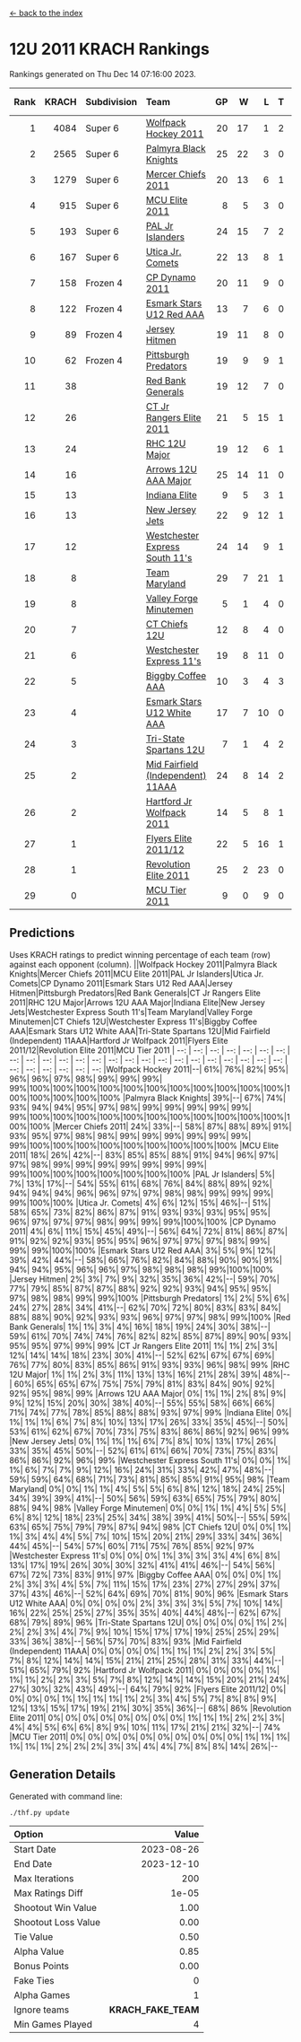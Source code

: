 [<- back to the index](readme.md)
# 12U 2011 KRACH Rankings
Rankings generated on Thu Dec 14 07:16:00 2023.

Rank|KRACH|Subdivision|Team|GP|W|L|T|OTW|OTL|SoS|Exp Wins|Win Diff
---:|---:|:---|:---|---:|---:|---:|---:|---:|---:|---:|---:|---:
1|4084|Super 6|[Wolfpack Hockey 2011](https://gamesheetstats.com/seasons/3664/teams/140937/schedule)|20|17|1|2|0|0|575|18.8|-0.0
2|2565|Super 6|[Palmyra Black Knights](https://gamesheetstats.com/seasons/3664/teams/140949/schedule)|25|22|3|0|1|0|573|22.8|-0.0
3|1279|Super 6|[Mercer Chiefs 2011](https://gamesheetstats.com/seasons/3664/teams/140936/schedule)|20|13|6|1|0|1|1218|14.3|-0.0
4|915|Super 6|[MCU Elite 2011](https://gamesheetstats.com/seasons/3664/teams/140929/schedule)|8|5|3|0|3|0|1233|5.8|-0.0
5|193|Super 6|[PAL Jr Islanders](https://gamesheetstats.com/seasons/3664/teams/140943/schedule)|24|15|7|2|2|0|514|16.8|-0.0
6|167|Super 6|[Utica Jr. Comets](https://gamesheetstats.com/seasons/3664/teams/140945/schedule)|22|13|8|1|1|1|728|14.3|-0.0
7|158|Frozen 4|[CP Dynamo 2011](https://gamesheetstats.com/seasons/3664/teams/140944/schedule)|20|11|9|0|1|2|770|11.8|-0.0
8|122|Frozen 4|[Esmark Stars U12 Red AAA](https://gamesheetstats.com/seasons/3664/teams/140951/schedule)|13|7|6|0|2|0|968|7.8|-0.0
9|89|Frozen 4|[Jersey Hitmen](https://gamesheetstats.com/seasons/3664/teams/140938/schedule)|19|11|8|0|2|1|376|11.8|-0.0
10|62|Frozen 4|[Pittsburgh Predators](https://gamesheetstats.com/seasons/3664/teams/140950/schedule)|19|9|9|1|0|1|936|10.3|-0.0
11|38||[Red Bank Generals](https://gamesheetstats.com/seasons/3664/teams/140940/schedule)|19|12|7|0|1|1|53|12.8|-0.0
12|26||[CT Jr Rangers Elite 2011](https://gamesheetstats.com/seasons/3664/teams/140931/schedule)|21|5|15|1|0|1|851|6.3|-0.0
13|24||[RHC 12U Major](https://gamesheetstats.com/seasons/3664/teams/140941/schedule)|19|12|6|1|0|1|42|13.4|0.0
14|16||[Arrows 12U AAA Major](https://gamesheetstats.com/seasons/3664/teams/140946/schedule)|25|14|11|0|1|1|45|14.8|-0.0
15|13||[Indiana Elite](https://gamesheetstats.com/seasons/3664/teams/144353/schedule)|9|5|3|1|0|0|38|6.4|0.0
16|13||[New Jersey Jets](https://gamesheetstats.com/seasons/3664/teams/140939/schedule)|22|9|12|1|2|0|56|10.3|-0.0
17|12||[Westchester Express South 11's](https://gamesheetstats.com/seasons/3664/teams/140947/schedule)|24|14|9|1|1|0|31|15.4|0.0
18|8||[Team Maryland](https://gamesheetstats.com/seasons/3664/teams/140954/schedule)|29|7|21|1|0|3|653|8.4|0.0
19|8||[Valley Forge Minutemen](https://gamesheetstats.com/seasons/3664/teams/187349/schedule)|5|1|4|0|0|0|463|1.9|0.0
20|7||[CT Chiefs 12U](https://gamesheetstats.com/seasons/3664/teams/140934/schedule)|12|8|4|0|1|0|6|8.9|0.0
21|6||[Westchester Express 11's](https://gamesheetstats.com/seasons/3664/teams/140948/schedule)|19|8|11|0|0|2|60|8.9|0.0
22|5||[Biggby Coffee AAA](https://gamesheetstats.com/seasons/3664/teams/144351/schedule)|10|3|4|3|0|0|7|5.4|0.0
23|4||[Esmark Stars U12 White AAA](https://gamesheetstats.com/seasons/3664/teams/140952/schedule)|17|7|10|0|0|1|17|7.9|0.0
24|3||[Tri-State Spartans 12U](https://gamesheetstats.com/seasons/3664/teams/144352/schedule)|7|1|4|2|0|0|6|2.9|0.0
25|2||[Mid Fairfield (Independent) 11AAA](https://gamesheetstats.com/seasons/3664/teams/140933/schedule)|24|8|14|2|0|1|13|9.9|0.0
26|2||[Hartford Jr Wolfpack 2011](https://gamesheetstats.com/seasons/3664/teams/140935/schedule)|14|5|8|1|1|0|7|6.4|0.0
27|1||[Flyers Elite 2011/12](https://gamesheetstats.com/seasons/3664/teams/140942/schedule)|22|5|16|1|0|2|10|6.4|0.0
28|1||[Revolution Elite 2011](https://gamesheetstats.com/seasons/3664/teams/140953/schedule)|25|2|23|0|0|0|12|2.9|0.0
29|0||[MCU Tier 2011](https://gamesheetstats.com/seasons/3664/teams/140932/schedule)|9|0|9|0|0|0|3|0.9|0.0

## Predictions
Uses KRACH ratings to predict winning percentage of each team (row) against each opponent (column).
||Wolfpack Hockey 2011|Palmyra Black Knights|Mercer Chiefs 2011|MCU Elite 2011|PAL Jr Islanders|Utica Jr. Comets|CP Dynamo 2011|Esmark Stars U12 Red AAA|Jersey Hitmen|Pittsburgh Predators|Red Bank Generals|CT Jr Rangers Elite 2011|RHC 12U Major|Arrows 12U AAA Major|Indiana Elite|New Jersey Jets|Westchester Express South 11's|Team Maryland|Valley Forge Minutemen|CT Chiefs 12U|Westchester Express 11's|Biggby Coffee AAA|Esmark Stars U12 White AAA|Tri-State Spartans 12U|Mid Fairfield (Independent) 11AAA|Hartford Jr Wolfpack 2011|Flyers Elite 2011/12|Revolution Elite 2011|MCU Tier 2011
| --: | --: | --: | --: | --: | --: | --: | --: | --: | --: | --: | --: | --: | --: | --: | --: | --: | --: | --: | --: | --: | --: | --: | --: | --: | --: | --: | --: | --: | --: 
|Wolfpack Hockey 2011|--| 61%| 76%| 82%| 95%| 96%| 96%| 97%| 98%| 99%| 99%| 99%| 99%|100%|100%|100%|100%|100%|100%|100%|100%|100%|100%|100%|100%|100%|100%|100%|100%
|Palmyra Black Knights| 39%|--| 67%| 74%| 93%| 94%| 94%| 95%| 97%| 98%| 99%| 99%| 99%| 99%| 99%| 99%|100%|100%|100%|100%|100%|100%|100%|100%|100%|100%|100%|100%|100%
|Mercer Chiefs 2011| 24%| 33%|--| 58%| 87%| 88%| 89%| 91%| 93%| 95%| 97%| 98%| 98%| 99%| 99%| 99%| 99%| 99%| 99%| 99%|100%|100%|100%|100%|100%|100%|100%|100%|100%
|MCU Elite 2011| 18%| 26%| 42%|--| 83%| 85%| 85%| 88%| 91%| 94%| 96%| 97%| 97%| 98%| 99%| 99%| 99%| 99%| 99%| 99%| 99%| 99%|100%|100%|100%|100%|100%|100%|100%
|PAL Jr Islanders|  5%|  7%| 13%| 17%|--| 54%| 55%| 61%| 68%| 76%| 84%| 88%| 89%| 92%| 94%| 94%| 94%| 96%| 96%| 97%| 97%| 98%| 98%| 99%| 99%| 99%| 99%|100%|100%
|Utica Jr. Comets|  4%|  6%| 12%| 15%| 46%|--| 51%| 58%| 65%| 73%| 82%| 86%| 87%| 91%| 93%| 93%| 93%| 95%| 95%| 96%| 97%| 97%| 97%| 98%| 99%| 99%| 99%|100%|100%
|CP Dynamo 2011|  4%|  6%| 11%| 15%| 45%| 49%|--| 56%| 64%| 72%| 81%| 86%| 87%| 91%| 92%| 92%| 93%| 95%| 95%| 96%| 97%| 97%| 97%| 98%| 99%| 99%| 99%|100%|100%
|Esmark Stars U12 Red AAA|  3%|  5%|  9%| 12%| 39%| 42%| 44%|--| 58%| 66%| 76%| 82%| 84%| 88%| 90%| 90%| 91%| 94%| 94%| 95%| 96%| 96%| 97%| 98%| 98%| 98%| 99%|100%|100%
|Jersey Hitmen|  2%|  3%|  7%|  9%| 32%| 35%| 36%| 42%|--| 59%| 70%| 77%| 79%| 85%| 87%| 87%| 88%| 92%| 92%| 93%| 94%| 95%| 95%| 97%| 98%| 98%| 99%| 99%|100%
|Pittsburgh Predators|  1%|  2%|  5%|  6%| 24%| 27%| 28%| 34%| 41%|--| 62%| 70%| 72%| 80%| 83%| 83%| 84%| 88%| 88%| 90%| 92%| 93%| 93%| 96%| 97%| 97%| 98%| 99%|100%
|Red Bank Generals|  1%|  1%|  3%|  4%| 16%| 18%| 19%| 24%| 30%| 38%|--| 59%| 61%| 70%| 74%| 74%| 76%| 82%| 82%| 85%| 87%| 89%| 90%| 93%| 95%| 95%| 97%| 99%| 99%
|CT Jr Rangers Elite 2011|  1%|  1%|  2%|  3%| 12%| 14%| 14%| 18%| 23%| 30%| 41%|--| 52%| 62%| 67%| 67%| 69%| 76%| 77%| 80%| 83%| 85%| 86%| 91%| 93%| 93%| 96%| 98%| 99%
|RHC 12U Major|  1%|  1%|  2%|  3%| 11%| 13%| 13%| 16%| 21%| 28%| 39%| 48%|--| 60%| 65%| 65%| 67%| 75%| 75%| 79%| 81%| 83%| 84%| 90%| 92%| 92%| 95%| 98%| 99%
|Arrows 12U AAA Major|  0%|  1%|  1%|  2%|  8%|  9%|  9%| 12%| 15%| 20%| 30%| 38%| 40%|--| 55%| 55%| 58%| 66%| 66%| 71%| 74%| 77%| 78%| 85%| 88%| 88%| 93%| 97%| 99%
|Indiana Elite|  0%|  1%|  1%|  1%|  6%|  7%|  8%| 10%| 13%| 17%| 26%| 33%| 35%| 45%|--| 50%| 53%| 61%| 62%| 67%| 70%| 73%| 75%| 83%| 86%| 86%| 92%| 96%| 99%
|New Jersey Jets|  0%|  1%|  1%|  1%|  6%|  7%|  8%| 10%| 13%| 17%| 26%| 33%| 35%| 45%| 50%|--| 52%| 61%| 61%| 66%| 70%| 73%| 75%| 83%| 86%| 86%| 92%| 96%| 99%
|Westchester Express South 11's|  0%|  0%|  1%|  1%|  6%|  7%|  7%|  9%| 12%| 16%| 24%| 31%| 33%| 42%| 47%| 48%|--| 59%| 59%| 64%| 68%| 71%| 73%| 81%| 85%| 85%| 91%| 95%| 98%
|Team Maryland|  0%|  0%|  1%|  1%|  4%|  5%|  5%|  6%|  8%| 12%| 18%| 24%| 25%| 34%| 39%| 39%| 41%|--| 50%| 56%| 59%| 63%| 65%| 75%| 79%| 80%| 88%| 94%| 98%
|Valley Forge Minutemen|  0%|  0%|  1%|  1%|  4%|  5%|  5%|  6%|  8%| 12%| 18%| 23%| 25%| 34%| 38%| 39%| 41%| 50%|--| 55%| 59%| 63%| 65%| 75%| 79%| 79%| 87%| 94%| 98%
|CT Chiefs 12U|  0%|  0%|  1%|  1%|  3%|  4%|  4%|  5%|  7%| 10%| 15%| 20%| 21%| 29%| 33%| 34%| 36%| 44%| 45%|--| 54%| 57%| 60%| 71%| 75%| 76%| 85%| 92%| 97%
|Westchester Express 11's|  0%|  0%|  0%|  1%|  3%|  3%|  3%|  4%|  6%|  8%| 13%| 17%| 19%| 26%| 30%| 30%| 32%| 41%| 41%| 46%|--| 54%| 56%| 67%| 72%| 73%| 83%| 91%| 97%
|Biggby Coffee AAA|  0%|  0%|  0%|  1%|  2%|  3%|  3%|  4%|  5%|  7%| 11%| 15%| 17%| 23%| 27%| 27%| 29%| 37%| 37%| 43%| 46%|--| 52%| 64%| 69%| 70%| 81%| 90%| 96%
|Esmark Stars U12 White AAA|  0%|  0%|  0%|  0%|  2%|  3%|  3%|  3%|  5%|  7%| 10%| 14%| 16%| 22%| 25%| 25%| 27%| 35%| 35%| 40%| 44%| 48%|--| 62%| 67%| 68%| 79%| 89%| 96%
|Tri-State Spartans 12U|  0%|  0%|  0%|  0%|  1%|  2%|  2%|  2%|  3%|  4%|  7%|  9%| 10%| 15%| 17%| 17%| 19%| 25%| 25%| 29%| 33%| 36%| 38%|--| 56%| 57%| 70%| 83%| 93%
|Mid Fairfield (Independent) 11AAA|  0%|  0%|  0%|  0%|  1%|  1%|  1%|  2%|  2%|  3%|  5%|  7%|  8%| 12%| 14%| 14%| 15%| 21%| 21%| 25%| 28%| 31%| 33%| 44%|--| 51%| 65%| 79%| 92%
|Hartford Jr Wolfpack 2011|  0%|  0%|  0%|  0%|  1%|  1%|  1%|  2%|  2%|  3%|  5%|  7%|  8%| 12%| 14%| 14%| 15%| 20%| 21%| 24%| 27%| 30%| 32%| 43%| 49%|--| 64%| 79%| 92%
|Flyers Elite 2011/12|  0%|  0%|  0%|  0%|  1%|  1%|  1%|  1%|  1%|  2%|  3%|  4%|  5%|  7%|  8%|  8%|  9%| 12%| 13%| 15%| 17%| 19%| 21%| 30%| 35%| 36%|--| 68%| 86%
|Revolution Elite 2011|  0%|  0%|  0%|  0%|  0%|  0%|  0%|  0%|  1%|  1%|  1%|  2%|  2%|  3%|  4%|  4%|  5%|  6%|  6%|  8%|  9%| 10%| 11%| 17%| 21%| 21%| 32%|--| 74%
|MCU Tier 2011|  0%|  0%|  0%|  0%|  0%|  0%|  0%|  0%|  0%|  0%|  1%|  1%|  1%|  1%|  1%|  1%|  2%|  2%|  2%|  3%|  3%|  4%|  4%|  7%|  8%|  8%| 14%| 26%|--

## Generation Details

Generated with command line:
```
./thf.py update
```

| Option | Value |
| :----- | ----: |
| Start Date | 2023-08-26 |
| End Date | 2023-12-10 |
| Max Iterations | 200 |
| Max Ratings Diff | 1e-05 |
| Shootout Win Value | 1.00 |
| Shootout Loss Value | 0.00 |
| Tie Value | 0.50 |
| Alpha Value | 0.85 |
| Bonus Points | 0.00 |
| Fake Ties | 0 |
| Alpha Games | 1 |
| Ignore teams | __KRACH_FAKE_TEAM__ |
| Min Games Played | 4 |

